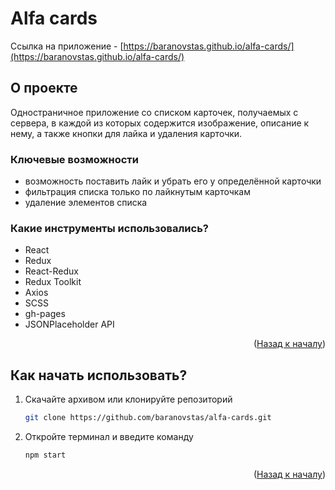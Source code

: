 <div id="top"></div>

# Alfa cards

Ссылка на приложение - [https://baranovstas.github.io/alfa-cards/](https://baranovstas.github.io/alfa-cards/)

## О проекте

Одностраничное приложение со списком карточек, получаемых с сервера, в каждой из которых содержится изображение, описание к нему, а также кнопки для лайка и удаления карточки.

### Ключевые возможности

- возможность поставить лайк и убрать его у определённой карточки
- фильтрация списка только по лайкнутым карточкам
- удаление элементов списка

### Какие инструменты использовались?

- React
- Redux
- React-Redux
- Redux Toolkit
- Axios
- SCSS
- gh-pages
- JSONPlaceholder API

<p align="right">(<a href="#top">Назад к началу</a>)</p>

## Как начать использовать?

1. Скачайте архивом или клонируйте репозиторий
   ```sh
   git clone https://github.com/baranovstas/alfa-cards.git
   ```
2. Откройте терминал и введите команду
   ```sh
   npm start
   ```

<p align="right">(<a href="#top">Назад к началу</a>)</p>
